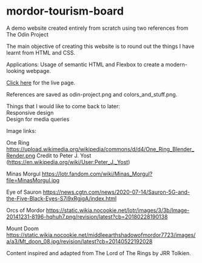 # mordor-tourism-board
A demo website created entirely from scratch using two references from The Odin Project

The main objective of creating this website is to round out the things I have learnt from HTML and CSS.

Applications: Usage of semantic HTML and Flexbox to create a modern-looking webpage.

[Click here](https://jylmarcus.github.io/mordor-tourism-board/) for the live page.

References are saved as odin-project.png and colors_and_stuff.png.

Things that I would like to come back to later:  
Responsive design  
Design for media queries

Image links:

One Ring
https://upload.wikimedia.org/wikipedia/commons/d/d4/One_Ring_Blender_Render.png
Credit to Peter J. Yost (https://en.wikipedia.org/wiki/User:Peter_J._Yost)

Minas Morgul
https://lotr.fandom.com/wiki/Minas_Morgul?file=MinasMorgul.jpg

Eye of Sauron
https://news.cgtn.com/news/2020-07-14/Sauron-5G-and-the-Five-Black-Eyes-S7i9xRgjgA/index.html

Orcs of Mordor
https://static.wikia.nocookie.net/lotr/images/3/3b/Image-20141231-8196-hqhuh7.png/revision/latest?cb=20180228190138

Mount Doom
https://static.wikia.nocookie.net/middleearthshadowofmordor7723/images/a/a3/Mt_doon_08.jpg/revision/latest?cb=20140522192028

Content inspired and adapted from The Lord of The Rings by JRR Tolkien.
